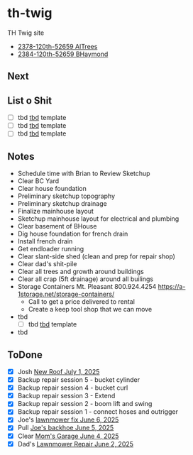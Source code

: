 # th-twig
TH Twig site

- [2378-120th-52659 AlTrees](./2378-120th-52659/)
- [2384-120th-52659 BHaymond](./2384-120th-52659/)

## Next
## List o Shit
- [ ] tbd [tbd](tbd) template
- [ ] tbd [tbd](tbd) template
- [ ] tbd [tbd](tbd) template

## Notes
- Schedule time with Brian to Review Sketchup
- Clear BC Yard
- Clear house foundation
- Preliminary sketchup topography
- Preliminary sketchup drainage
- Finalize mainhouse layout
- Sketchup mainhouse layout for electrical and plumbing
- Clear basement of BHouse
- Dig house foundation for french drain
- Install french drain
- Get endloader running
- Clear slant-side shed (clean and prep for repair shop)
- Clear dad's shit-pile
- Clear all trees and growth around buildings
- Clear all crap (5ft drainage) around all builings
- Storage Containers Mt. Pleasant 800.924.4254 https://a-1storage.net/storage-containers/
  - Call to get a price delivered to rental
  - Create a keep tool shop that we can move
- tbd
  - [ ] tbd [tbd](tbd) template
- tbd

## ToDone


- [x] Josh [New Roof July 1, 2025](https://photos.app.goo.gl/4w2hiHXZnCpfAy3UA)
- [x] Backup repair session 5 - bucket cylinder
- [x] Backup repair session 4 - bucket curl
- [x] Backup repair session 3 - Extend
- [x] Backup repair session 2 - boom lift and swing
- [x] Backup repair session 1 - connect hoses and outrigger
- [x] Joe's [lawnmower fix June 6, 2025](https://photos.app.goo.gl/zJ599om23dCWtJyk6)
- [x] Pull [Joe's backhoe June 5, 2025](https://photos.app.goo.gl/XENkmcmgCXXpsjrt5)
- [x] Clear [Mom's Garage June 4, 2025](https://photos.app.goo.gl/Zb8i63WQVCUp8CqF9)
- [x] Dad's [Lawnmower Repair June 2, 2025](https://photos.app.goo.gl/sy4z67iq5d6UmsAC6)
